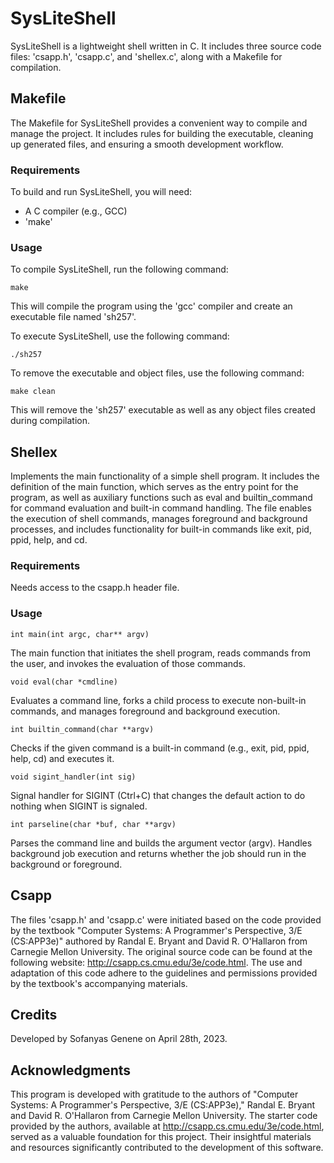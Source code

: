 # SysLiteShell
SysLiteShell is a lightweight shell written in C. It includes three source code files: 'csapp.h', 'csapp.c', and 'shellex.c', along with a Makefile for compilation.

## Makefile 
The Makefile for SysLiteShell provides a convenient way to compile and manage the project. It includes rules for building the executable, cleaning up generated files, and ensuring a smooth development workflow.

### Requirements
To build and run SysLiteShell, you will need:

- A C compiler (e.g., GCC)
- 'make'

### Usage
To compile SysLiteShell, run the following command:
```
make
```
This will compile the program using the 'gcc' compiler and create an executable file named 'sh257'.

To execute SysLiteShell, use the following command:
```
./sh257
```

To remove the executable and object files, use the following command:
```
make clean
```
This will remove the 'sh257' executable as well as any object files created during compilation.


## Shellex 
Implements the main functionality of a simple shell program. It includes the definition of the main function, which serves as the entry point for the program, as well as auxiliary functions such as eval and builtin_command for command evaluation and built-in command handling. The file enables the execution of shell commands, manages foreground and background processes, and includes functionality for built-in commands like exit, pid, ppid, help, and cd.

### Requirements 
Needs access to the csapp.h header file.

### Usage

```
int main(int argc, char** argv)
```
The main function that initiates the shell program, reads commands from the user, and invokes the evaluation of those commands.

```
void eval(char *cmdline)
```
Evaluates a command line, forks a child process to execute non-built-in commands, and manages foreground and background execution.

```
int builtin_command(char **argv)
```
Checks if the given command is a built-in command (e.g., exit, pid, ppid, help, cd) and executes it.

```
void sigint_handler(int sig)
```
Signal handler for SIGINT (Ctrl+C) that changes the default action to do nothing when SIGINT is signaled.

```
int parseline(char *buf, char **argv)
```
Parses the command line and builds the argument vector (argv). Handles background job execution and returns whether the job should run in the background or foreground.

## Csapp
The files 'csapp.h' and 'csapp.c' were initiated based on the code provided by the textbook "Computer Systems: A Programmer's Perspective, 3/E (CS:APP3e)" authored by Randal E. Bryant and David R. O'Hallaron from Carnegie Mellon University. The original source code can be found at the following website: http://csapp.cs.cmu.edu/3e/code.html. The use and adaptation of this code adhere to the guidelines and permissions provided by the textbook's accompanying materials.

## Credits
Developed by Sofanyas Genene on April 28th, 2023.

## Acknowledgments

This program is developed with gratitude to the authors of "Computer Systems: A Programmer's Perspective, 3/E (CS:APP3e)," Randal E. Bryant and David R. O'Hallaron from Carnegie Mellon University. The starter code provided by the authors, available at http://csapp.cs.cmu.edu/3e/code.html, served as a valuable foundation for this project. Their insightful materials and resources significantly contributed to the development of this software.
